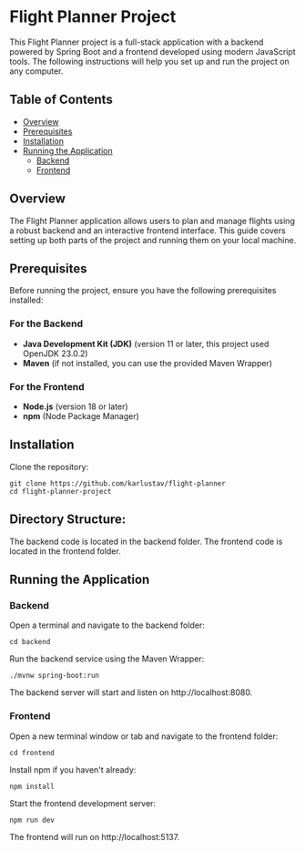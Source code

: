 # Flight Planner Project

This Flight Planner project is a full-stack application with a backend powered by Spring Boot and a frontend developed using modern JavaScript tools. The following instructions will help you set up and run the project on any computer.

## Table of Contents

- [Overview](#overview)
- [Prerequisites](#prerequisites)
- [Installation](#installation)
- [Running the Application](#running-the-application)
  - [Backend](#backend)
  - [Frontend](#frontend)

## Overview

The Flight Planner application allows users to plan and manage flights using a robust backend and an interactive frontend interface. This guide covers setting up both parts of the project and running them on your local machine.

## Prerequisites

Before running the project, ensure you have the following prerequisites installed:

### For the Backend
- **Java Development Kit (JDK)** (version 11 or later, this project used OpenJDK 23.0.2)
- **Maven** (if not installed, you can use the provided Maven Wrapper)

### For the Frontend
- **Node.js** (version 18 or later)
- **npm** (Node Package Manager)

  
## Installation
Clone the repository:
```
git clone https://github.com/karlustav/flight-planner
cd flight-planner-project
```


## Directory Structure:

The backend code is located in the backend folder.
The frontend code is located in the frontend folder.

## Running the Application

### Backend
Open a terminal and navigate to the backend folder:
```
cd backend
```

Run the backend service using the Maven Wrapper:
```
./mvnw spring-boot:run
```
The backend server will start and listen on http://localhost:8080.

### Frontend
Open a new terminal window or tab and navigate to the frontend folder:
```
cd frontend
```

Install npm if you haven't already:
```
npm install
```

Start the frontend development server:
```
npm run dev
```
The frontend will run on http://localhost:5137.
